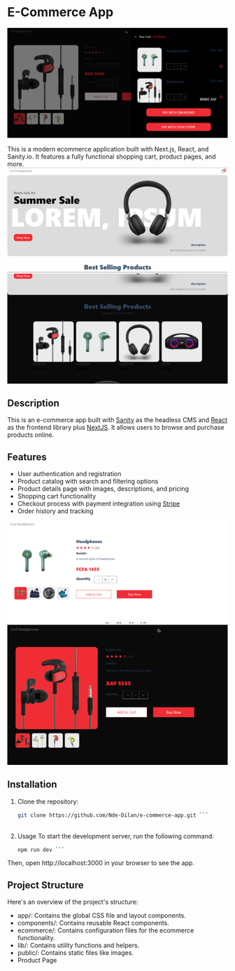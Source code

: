 # E-Commerce App

![Home Page](./captures/checkout_page.png)

This is a modern ecommerce application built with Next.js, React, and Sanity.io. It features a fully functional shopping cart, product pages, and more.
![Home Page](./captures/home_page.png)
![Home Page Dark Mode](./captures/home_black.png)

## Description

This is an e-commerce app built with [Sanity](https://www.sanity.io/) as the headless CMS and [React](https://reactjs.org/) as the frontend library plus [NextJS](https://nextjs.org/). It allows users to browse and purchase products online.

## Features

- User authentication and registration
- Product catalog with search and filtering options
- Product details page with images, descriptions, and pricing
- Shopping cart functionality
- Checkout process with payment integration using [Stripe](https://stripe.com/)
- Order history and tracking

![Product Page](./captures/product_page.png)
![Product Page](./captures/product_dark.png)

## Installation

1. Clone the repository:

   ```bash
   git clone https://github.com/Nde-Dilan/e-commerce-app.git ```
 
2. Usage
To start the development server, run the following command:
   ```bash
   npm run dev ```   
   

Then, open http://localhost:3000 in your browser to see the app.      

## Project Structure

 Here's an overview of the project's structure:


- app/: Contains the global CSS file and layout components.
- components/: Contains reusable React components.
- ecommerce/: Contains configuration files for the ecommerce functionality.
- lib/: Contains utility functions and helpers.
- public/: Contains static files like images.
- Product Page

